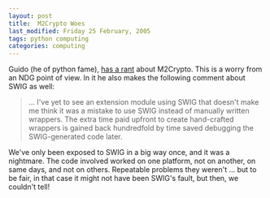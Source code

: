 ```yaml
---
layout: post
title:  M2Crypto Woes 
last_modified: Friday 25 February, 2005
tags: python computing
categories: computing
---
```


Guido (he of python fame), [has a rant](http://www.artima.com/weblogs/viewpost.jsp?thread=95863) about M2Crypto. This is a worry from an NDG point of view. In it he also
makes the following comment about SWIG as well:<blockquote>... I've yet to see an extension module using SWIG that doesn't make me think it was a mistake to use SWIG instead of manually written wrappers. The extra time paid upfront to create hand-crafted wrappers is gained back hundredfold by time saved debugging the SWIG-generated code later.
</blockquote>

We've only been exposed to SWIG in a big way once, and it was a nightmare. The code involved worked on one platform, not on another, on same days, and not on others. Repeatable problems they weren't ... but to be fair, in that case it might not have been SWIG's fault, but then, we couldn't tell!